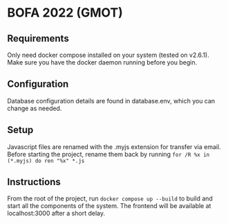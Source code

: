 # BOFA 2022 (GMOT)
## Requirements
Only need docker compose installed on your system (tested on v2.6.1). Make sure you have the docker daemon running before you begin.

## Configuration
Database configuration details are found in database.env, which you can change as needed.

## Setup
Javascript files are renamed with the .myjs extension for transfer via email. Before starting the project, rename them back by running ```for /R %x in (*.myjs) do ren "%x" *.js```

## Instructions
From the root of the project, run ```docker compose up --build``` to build and start all the components of the system. The frontend will be available at localhost:3000 after a short delay.